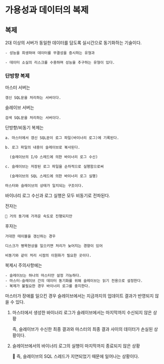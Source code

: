 # 가용성과 데이터의 복제

## 복제

2대 이상의 서버가 동일한 데이터를 담도록 실시간으로 동기화하는 기술이다.

    - 성능을 희생하여 데이터를 무결성을 증시하는 유형과

    - 데이터 소실의 리스크를 수용하며 성능을 추구하는 유형이 있다.

### 단방향 복제

마스터 서버는

    갱신 SQL문을 처리하는 서버이다.

슬레이브 서버는

    검색 SQL문을 처리하는 서버이다.

단방향/비동기 복제는

    a. 마스터에서 갱신 SQL문이 로그 파일(바이너리 로그)에 기록된다.
    
    b. 로그 파일의 내용이 슬레이브로 복사된다. 
    
      (슬레이브의 I/O 스레드에 의한 바이너리 로그 수신)
    
    c. 슬레이브는 저장된 로그 파일을 순차적으로 실행함으로써 
      
      (슬레이브의 SQL 스레드에 의한 바이너리 로그 실행)
    
    마스터와 슬레이브의 상태가 일치되는 구조이다. 

바이너리 로그 수신과 로그 실행은 모두 비동기로 전파된다.

전자는 

    🤔 거의 동기에 가까운 속도로 진행되지만

후자는 

    거대한 테이블을 갱신하는 경우 
    
    디스크가 병목현상을 일으키면 처리가 늦어지는 경향이 있어 

    비동기와 같이 처리 시점의 이원화가 필요한 곳이다.

복제시 주의사항에는

    - 슬레이브는 하나의 마스터만 설정 가능하다.
    - 마스터-슬레이브 간의 데이터 동기화를 위해 슬레이브는 읽기 전용으로 설정한다.
    - 복제가 불필요한 경우 바이너리 로그를 중지한다.

마스터가 장애를 일으킨 경우 슬레이브에서는 지금까지의 업데이트 결과가 반영되지 않을 수 있다.

1. 마스터에서 생성한 바이너리 로그가 슬레이브에서는 마지막까지 수신되지 않은 상황

    즉, 슬레이브가 수신한 최종 결과와 마스터의 최종 결과 사이의 데이터가 손실된 상황이다.

2. 슬레이브에서의 바이너리 로그의 실행이 마지막까지 종료되지 않은 상황

    🤔 즉, 슬레이브의 SQL 스레드가 지연되었기 때문에 일어나는 상황이다.